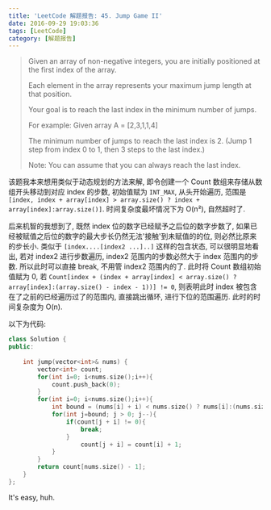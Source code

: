 ```yaml
---
title: 'LeetCode 解题报告: 45. Jump Game II'
date: 2016-09-29 19:03:36
tags: [LeetCode]
category: [解题报告]
---
```

> Given an array of non-negative integers, you are initially positioned at the first index of the array.
> 
> Each element in the array represents your maximum jump length at that position.
> 
> Your goal is to reach the last index in the minimum number of jumps.
> 
> For example:
> Given array A = [2,3,1,1,4]
> 
> The minimum number of jumps to reach the last index is 2. (Jump 1 step from index 0 to 1, then 3 steps to the last index.)
> 
> Note:
> You can assume that you can always reach the last index.

<!--more-->

该题我本来想用类似于动态规划的方法来解, 即令创建一个 Count 数组来存储从数组开头移动到对应 index 的步数, 初始值赋为 `INT_MAX`, 从头开始遍历, 范围是 `[index, index + array[index] > array.size() ? index + array[index]:array.size()]`. 时间复杂度最坏情况下为 O(n²), 自然超时了.

后来机智的我想到了, 既然 index 位的数字已经赋予之后位的数字步数了, 如果已经被赋值之后位的数字的最大步长仍然无法'接触'到未赋值的的位, 则必然比原来的步长小. 类似于 `[index....[index2 ...]..]` 这样的包含状态, 可以很明显地看出, 若对 index2 进行步数遍历, index2 范围内的步数必然大于 index 范围内的步数. 所以此时可以直接 break, 不用管 index2 范围内的了. 此时将 Count 数组初始值赋为 0, 若 `Count[index + (index + array[index] < array.size() ? array[index]:(array.size() - index - 1))] != 0`, 则表明此时 index 被包含在了之前的已经遍历过了的范围内, 直接跳出循环, 进行下位的范围遍历. 此时的时间复杂度为 O(n).

以下为代码:
```cpp
class Solution {
public:
    
    int jump(vector<int>& nums) {
        vector<int> count;
        for(int i=0; i<nums.size();i++){
            count.push_back(0);
        }
        for(int i=0; i<nums.size();i++){
            int bound = (nums[i] + i) < nums.size() ? nums[i]:(nums.size() - i - 1);
            for(int j=bound; j > 0; j--){
                if(count[j + i] != 0){
                    break;
                }
                    count[j + i] = count[i] + 1;
            }
        }
        return count[nums.size() - 1];
    }
};
```

It's easy, huh.